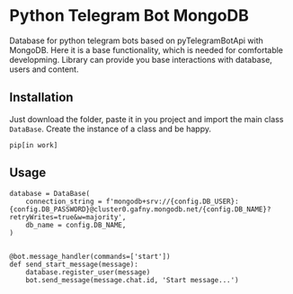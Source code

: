 # Python Telegram Bot MongoDB

Database for python telegram bots based on pyTelegramBotApi with MongoDB. Here it is a base functionality, which is needed for comfortable developming. Library can provide you base interactions with database, users and content.

## Installation

Just download the folder, paste it in you project and import the main class `DataBase`. Create the instance of a class and be happy. 

```
pip[in work]
```

## Usage

```
database = DataBase(
    connection_string = f'mongodb+srv://{config.DB_USER}:{config.DB_PASSWORD}@cluster0.gafny.mongodb.net/{config.DB_NAME}?retryWrites=true&w=majority',
    db_name = config.DB_NAME,
)


@bot.message_handler(commands=['start'])
def send_start_message(message):
    database.register_user(message)
    bot.send_message(message.chat.id, 'Start message...')
```

